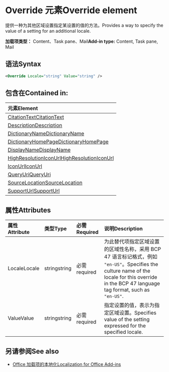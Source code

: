 # <a name="override-element"></a><span data-ttu-id="3b8b4-101">Override 元素</span><span class="sxs-lookup"><span data-stu-id="3b8b4-101">Override element</span></span>

<span data-ttu-id="3b8b4-102">提供一种为其他区域设置指定某设置的值的方法。</span><span class="sxs-lookup"><span data-stu-id="3b8b4-102">Provides a way to specify the value of a setting for an additional locale.</span></span>

<span data-ttu-id="3b8b4-103">**加载项类型：** Content、Task pane、Mail</span><span class="sxs-lookup"><span data-stu-id="3b8b4-103">**Add-in type:** Content, Task pane, Mail</span></span>

## <a name="syntax"></a><span data-ttu-id="3b8b4-104">语法</span><span class="sxs-lookup"><span data-stu-id="3b8b4-104">Syntax</span></span>

```XML
<Override Locale="string" Value="string" />
```

## <a name="contained-in"></a><span data-ttu-id="3b8b4-105">包含在</span><span class="sxs-lookup"><span data-stu-id="3b8b4-105">Contained in:</span></span>

|<span data-ttu-id="3b8b4-106">**元素**</span><span class="sxs-lookup"><span data-stu-id="3b8b4-106">**Element**</span></span>|
|:-----|
|[<span data-ttu-id="3b8b4-107">CitationText</span><span class="sxs-lookup"><span data-stu-id="3b8b4-107">CitationText</span></span>](citationtext.md)|
|[<span data-ttu-id="3b8b4-108">Description</span><span class="sxs-lookup"><span data-stu-id="3b8b4-108">Description</span></span>](description.md)|
|[<span data-ttu-id="3b8b4-109">DictionaryName</span><span class="sxs-lookup"><span data-stu-id="3b8b4-109">DictionaryName</span></span>](dictionaryname.md)|
|[<span data-ttu-id="3b8b4-110">DictionaryHomePage</span><span class="sxs-lookup"><span data-stu-id="3b8b4-110">DictionaryHomePage</span></span>](dictionaryhomepage.md)|
|[<span data-ttu-id="3b8b4-111">DisplayName</span><span class="sxs-lookup"><span data-stu-id="3b8b4-111">DisplayName</span></span>](displayname.md)|
|[<span data-ttu-id="3b8b4-112">HighResolutionIconUrl</span><span class="sxs-lookup"><span data-stu-id="3b8b4-112">HighResolutionIconUrl</span></span>](highresolutioniconurl.md)|
|[<span data-ttu-id="3b8b4-113">IconUrl</span><span class="sxs-lookup"><span data-stu-id="3b8b4-113">IconUrl</span></span>](iconurl.md)|
|[<span data-ttu-id="3b8b4-114">QueryUri</span><span class="sxs-lookup"><span data-stu-id="3b8b4-114">QueryUri</span></span>](queryuri.md)|
|[<span data-ttu-id="3b8b4-115">SourceLocation</span><span class="sxs-lookup"><span data-stu-id="3b8b4-115">SourceLocation</span></span>](sourcelocation.md)|
|[<span data-ttu-id="3b8b4-116">SupportUrl</span><span class="sxs-lookup"><span data-stu-id="3b8b4-116">SupportUrl</span></span>](supporturl.md)|

## <a name="attributes"></a><span data-ttu-id="3b8b4-117">属性</span><span class="sxs-lookup"><span data-stu-id="3b8b4-117">Attributes</span></span>

|<span data-ttu-id="3b8b4-118">**属性**</span><span class="sxs-lookup"><span data-stu-id="3b8b4-118">**Attribute**</span></span>|<span data-ttu-id="3b8b4-119">**类型**</span><span class="sxs-lookup"><span data-stu-id="3b8b4-119">**Type**</span></span>|<span data-ttu-id="3b8b4-120">**必需**</span><span class="sxs-lookup"><span data-stu-id="3b8b4-120">**Required**</span></span>|<span data-ttu-id="3b8b4-121">**说明**</span><span class="sxs-lookup"><span data-stu-id="3b8b4-121">**Description**</span></span>|
|:-----|:-----|:-----|:-----|
|<span data-ttu-id="3b8b4-122">Locale</span><span class="sxs-lookup"><span data-stu-id="3b8b4-122">Locale</span></span>|<span data-ttu-id="3b8b4-123">string</span><span class="sxs-lookup"><span data-stu-id="3b8b4-123">string</span></span>|<span data-ttu-id="3b8b4-124">必需</span><span class="sxs-lookup"><span data-stu-id="3b8b4-124">required</span></span>|<span data-ttu-id="3b8b4-125">为此替代项指定区域设置的区域性名称，采用 BCP 47 语言标记格式，例如 `"en-US"`。</span><span class="sxs-lookup"><span data-stu-id="3b8b4-125">Specifies the culture name of the locale for this override in the BCP 47 language tag format, such as  `"en-US"`.</span></span>|
|<span data-ttu-id="3b8b4-126">Value</span><span class="sxs-lookup"><span data-stu-id="3b8b4-126">Value</span></span>|<span data-ttu-id="3b8b4-127">string</span><span class="sxs-lookup"><span data-stu-id="3b8b4-127">string</span></span>|<span data-ttu-id="3b8b4-128">必需</span><span class="sxs-lookup"><span data-stu-id="3b8b4-128">required</span></span>|<span data-ttu-id="3b8b4-129">指定设置的值，表示为指定区域设置。</span><span class="sxs-lookup"><span data-stu-id="3b8b4-129">Specifies value of the setting expressed for the specified locale.</span></span>|

## <a name="see-also"></a><span data-ttu-id="3b8b4-130">另请参阅</span><span class="sxs-lookup"><span data-stu-id="3b8b4-130">See also</span></span>

- [<span data-ttu-id="3b8b4-131">Office 加载项的本地化</span><span class="sxs-lookup"><span data-stu-id="3b8b4-131">Localization for Office Add-ins</span></span>](https://docs.microsoft.com/office/dev/add-ins/develop/localization)
    
